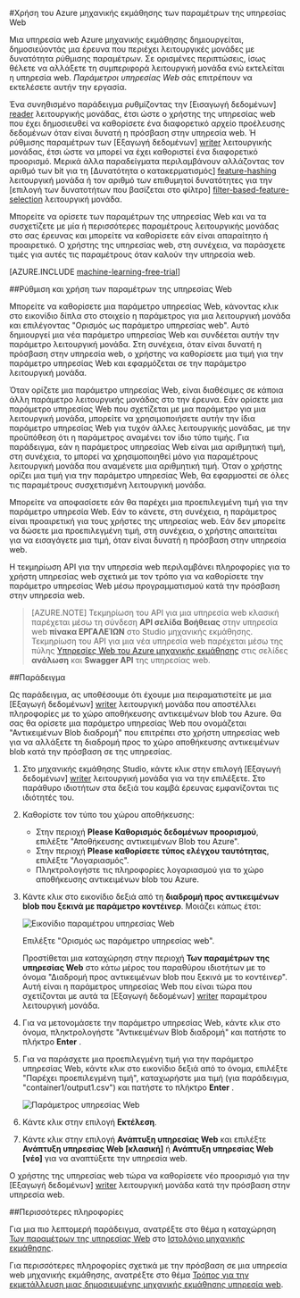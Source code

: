 <properties 
    pageTitle="Χρήση του Azure μηχανικής εκμάθησης των παραμέτρων της υπηρεσίας Web | Microsoft Azure" 
    description="Πώς μπορείτε να χρησιμοποιήσετε Azure μηχανικής εκμάθησης των παραμέτρων της υπηρεσίας Web για να τροποποιήσετε τη συμπεριφορά του μοντέλου σας κατά την πρόσβαση σε την υπηρεσία web." 
    services="machine-learning" 
    documentationCenter="" 
    authors="raymondlaghaeian" 
    manager="jhubbard" 
    editor="cgronlun"/>

<tags 
    ms.service="machine-learning" 
    ms.workload="data-services" 
    ms.tgt_pltfrm="na" 
    ms.devlang="na" 
    ms.topic="article" 
    ms.date="10/10/2016" 
    ms.author="raymondl;garye"/>

#<a name="use-azure-machine-learning-web-service-parameters"></a>Χρήση του Azure μηχανικής εκμάθησης των παραμέτρων της υπηρεσίας Web

Μια υπηρεσία web Azure μηχανικής εκμάθησης δημιουργείται, δημοσιεύοντάς μια έρευνα που περιέχει λειτουργικές μονάδες με δυνατότητα ρύθμισης παραμέτρων. Σε ορισμένες περιπτώσεις, ίσως θέλετε να αλλάξετε τη συμπεριφορά λειτουργική μονάδα ενώ εκτελείται η υπηρεσία web. *Παράμετροι υπηρεσίας Web* σάς επιτρέπουν να εκτελέσετε αυτήν την εργασία. 

Ένα συνηθισμένο παράδειγμα ρυθμίζοντας την [Εισαγωγή δεδομένων] [ reader] λειτουργικής μονάδας, έτσι ώστε ο χρήστης της υπηρεσίας web που έχει δημοσιευθεί να καθορίσετε ένα διαφορετικό αρχείο προέλευσης δεδομένων όταν είναι δυνατή η πρόσβαση στην υπηρεσία web. Ή ρύθμισης παραμέτρων των [Εξαγωγή δεδομένων] [ writer] λειτουργικής μονάδας, έτσι ώστε να μπορεί να έχει καθοριστεί ένα διαφορετικό προορισμό. Μερικά άλλα παραδείγματα περιλαμβάνουν αλλάζοντας τον αριθμό των bit για τη [Δυνατότητα ο κατακερματισμός] [ feature-hashing] λειτουργική μονάδα ή τον αριθμό των επιθυμητοί δυνατότητες για την [επιλογή των δυνατοτήτων που βασίζεται στο φίλτρο] [ filter-based-feature-selection] λειτουργική μονάδα. 

Μπορείτε να ορίσετε των παραμέτρων της υπηρεσίας Web και να τα συσχετίζετε με μία ή περισσότερες παραμέτρους λειτουργικής μονάδας στο σας έρευνας και μπορείτε να καθορίσετε εάν είναι απαραίτητο ή προαιρετικό. Ο χρήστης της υπηρεσίας web, στη συνέχεια, να παράσχετε τιμές για αυτές τις παραμέτρους όταν καλούν την υπηρεσία web. 

[AZURE.INCLUDE [machine-learning-free-trial](../../includes/machine-learning-free-trial.md)]


##<a name="how-to-set-and-use-web-service-parameters"></a>Ρύθμιση και χρήση των παραμέτρων της υπηρεσίας Web

Μπορείτε να καθορίσετε μια παράμετρο υπηρεσίας Web, κάνοντας κλικ στο εικονίδιο δίπλα στο στοιχείο η παράμετρος για μια λειτουργική μονάδα και επιλέγοντας "Ορισμός ως παράμετρο υπηρεσίας web". Αυτό δημιουργεί μια νέα παράμετρο υπηρεσίας Web και συνδέεται αυτήν την παράμετρο λειτουργική μονάδα. Στη συνέχεια, όταν είναι δυνατή η πρόσβαση στην υπηρεσία web, ο χρήστης να καθορίσετε μια τιμή για την παράμετρο υπηρεσίας Web και εφαρμόζεται σε την παράμετρο λειτουργική μονάδα.

Όταν ορίζετε μια παράμετρο υπηρεσίας Web, είναι διαθέσιμες σε κάποια άλλη παράμετρο λειτουργικής μονάδας στο την έρευνα. Εάν ορίσετε μια παράμετρο υπηρεσίας Web που σχετίζεται με μια παράμετρο για μια λειτουργική μονάδα, μπορείτε να χρησιμοποιήσετε αυτήν την ίδια παράμετρο υπηρεσίας Web για τυχόν άλλες λειτουργικής μονάδας, με την προϋπόθεση ότι η παράμετρος αναμένει τον ίδιο τύπο τιμής. Για παράδειγμα, εάν η παράμετρος υπηρεσίας Web είναι μια αριθμητική τιμή, στη συνέχεια, το μπορεί να χρησιμοποιηθεί μόνο για παραμέτρους λειτουργική μονάδα που αναμένετε μια αριθμητική τιμή. Όταν ο χρήστης ορίζει μια τιμή για την παράμετρο υπηρεσίας Web, θα εφαρμοστεί σε όλες τις παραμέτρους συσχετισμένη λειτουργική μονάδα.

Μπορείτε να αποφασίσετε εάν θα παρέχει μια προεπιλεγμένη τιμή για την παράμετρο υπηρεσία Web. Εάν το κάνετε, στη συνέχεια, η παράμετρος είναι προαιρετική για τους χρήστες της υπηρεσίας web. Εάν δεν μπορείτε να δώσετε μια προεπιλεγμένη τιμή, στη συνέχεια, ο χρήστης απαιτείται για να εισαγάγετε μια τιμή, όταν είναι δυνατή η πρόσβαση στην υπηρεσία web.

Η τεκμηρίωση API για την υπηρεσία web περιλαμβάνει πληροφορίες για το χρήστη υπηρεσίας web σχετικά με τον τρόπο για να καθορίσετε την παράμετρο υπηρεσίας Web μέσω προγραμματισμού κατά την πρόσβαση στην υπηρεσία web.

>[AZURE.NOTE] Τεκμηρίωση του API για μια υπηρεσία web κλασική παρέχεται μέσω τη σύνδεση **API σελίδα Βοήθειας** στην υπηρεσία web **πίνακα ΕΡΓΑΛΕΊΩΝ** στο Studio μηχανικής εκμάθησης. Τεκμηρίωση του API για μια νέα υπηρεσία web παρέχεται μέσω της πύλης [Υπηρεσίες Web του Azure μηχανικής εκμάθησης](https://services.azureml.net/Quickstart) στις σελίδες **ανάλωση** και **Swagger API** της υπηρεσίας web.


##<a name="example"></a>Παράδειγμα

Ως παράδειγμα, ας υποθέσουμε ότι έχουμε μια πειραματιστείτε με μια [Εξαγωγή δεδομένων] [ writer] λειτουργική μονάδα που αποστέλλει πληροφορίες με το χώρο αποθήκευσης αντικειμένων blob του Azure. Θα σας θα ορίσετε μια παράμετρο υπηρεσίας Web που ονομάζεται "Αντικειμένων Blob διαδρομή" που επιτρέπει στο χρήστη υπηρεσίας web για να αλλάξετε τη διαδρομή προς το χώρο αποθήκευσης αντικειμένων blob κατά την πρόσβαση σε της υπηρεσίας.

1.  Στο μηχανικής εκμάθησης Studio, κάντε κλικ στην επιλογή [Εξαγωγή δεδομένων] [ writer] λειτουργική μονάδα για να την επιλέξετε. Στο παράθυρο ιδιοτήτων στα δεξιά του καμβά έρευνας εμφανίζονται τις ιδιότητές του.

2.  Καθορίστε τον τύπο του χώρου αποθήκευσης:

    - Στην περιοχή **Please Καθορισμός δεδομένων προορισμού**, επιλέξτε "Αποθήκευσης αντικειμένων Blob του Azure".
    - Στην περιοχή **Please καθορίσετε τύπος ελέγχου ταυτότητας**, επιλέξτε "Λογαριασμός".
    - Πληκτρολογήστε τις πληροφορίες λογαριασμού για το χώρο αποθήκευσης αντικειμένων blob του Azure. 
    <p />

3.  Κάντε κλικ στο εικονίδιο δεξιά από τη **διαδρομή προς αντικειμένων blob που ξεκινά με παράμετρο κοντέινερ**. Μοιάζει κάπως έτσι:

    ![Εικονίδιο παραμέτρου υπηρεσίας Web][icon]

    Επιλέξτε "Ορισμός ως παράμετρο υπηρεσίας web".

    Προστίθεται μια καταχώρηση στην περιοχή **Των παραμέτρων της υπηρεσίας Web** στο κάτω μέρος του παραθύρου ιδιοτήτων με το όνομα "Διαδρομή προς αντικειμένων blob που ξεκινά με το κοντέινερ". Αυτή είναι η παράμετρος υπηρεσίας Web που είναι τώρα που σχετίζονται με αυτά τα [Εξαγωγή δεδομένων] [ writer] παραμέτρου λειτουργική μονάδα.

4.  Για να μετονομάσετε την παράμετρο υπηρεσίας Web, κάντε κλικ στο όνομα, πληκτρολογήστε "Αντικειμένων Blob διαδρομή" και πατήστε το πλήκτρο **Enter** . 
 
5.  Για να παράσχετε μια προεπιλεγμένη τιμή για την παράμετρο υπηρεσίας Web, κάντε κλικ στο εικονίδιο δεξιά από το όνομα, επιλέξτε "Παρέχει προεπιλεγμένη τιμή", καταχωρήστε μια τιμή (για παράδειγμα, "container1/output1.csv") και πατήστε το πλήκτρο **Enter** .

    ![Παράμετρος υπηρεσίας Web][parameter]

6.  Κάντε κλικ στην επιλογή **Εκτέλεση**. 

7.  Κάντε κλικ στην επιλογή **Ανάπτυξη υπηρεσίας Web** και επιλέξτε **Ανάπτυξη υπηρεσίας Web [κλασική]** ή **Ανάπτυξη υπηρεσίας Web [νέο]** για να αναπτύξετε την υπηρεσία web.

Ο χρήστης της υπηρεσίας web τώρα να καθορίσετε νέο προορισμό για την [Εξαγωγή δεδομένων] [ writer] λειτουργική μονάδα κατά την πρόσβαση στην υπηρεσία web.

##<a name="more-information"></a>Περισσότερες πληροφορίες

Για μια πιο λεπτομερή παράδειγμα, ανατρέξτε στο θέμα η καταχώρηση [Των παραμέτρων της υπηρεσίας Web](http://blogs.technet.com/b/machinelearning/archive/2014/11/25/azureml-web-service-parameters.aspx) στο [Ιστολόγιο μηχανικής εκμάθησης](http://blogs.technet.com/b/machinelearning/archive/2014/11/25/azureml-web-service-parameters.aspx).

Για περισσότερες πληροφορίες σχετικά με την πρόσβαση σε μια υπηρεσία web μηχανικής εκμάθησης, ανατρέξτε στο θέμα [Τρόπος για την εκμετάλλευση μιας δημοσιευμένης μηχανικής εκμάθησης υπηρεσία web](machine-learning-consume-web-services.md).



<!-- Images -->
[icon]: ./media/machine-learning-web-service-parameters/icon.png
[parameter]: ./media/machine-learning-web-service-parameters/parameter.png


<!-- Module References -->
[feature-hashing]: https://msdn.microsoft.com/library/azure/c9a82660-2d9c-411d-8122-4d9e0b3ce92a/
[filter-based-feature-selection]: https://msdn.microsoft.com/library/azure/918b356b-045c-412b-aa12-94a1d2dad90f/
[reader]: https://msdn.microsoft.com/library/azure/4e1b0fe6-aded-4b3f-a36f-39b8862b9004/
[writer]: https://msdn.microsoft.com/library/azure/7a391181-b6a7-4ad4-b82d-e419c0d6522c/
 

